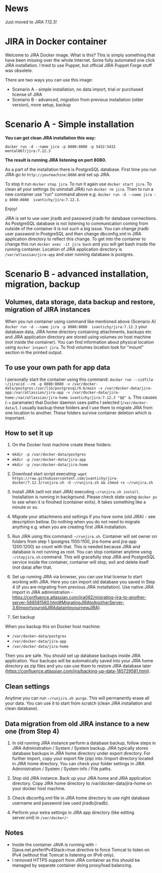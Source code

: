 # News
Just moved to JIRA 7.12.3!

# JIRA in Docker container

Welcome to JIRA Docker image. What is this? This is simply something that have been missing over the whole Internet. Some fully automated one click JIRA installation. I tried to use Puppet, but official JIRA Puppet Forge stuff was obsolete.

There are two ways you can use this image:

* Scenario A - simple installation, no data import, trial or purchased license of JIRA
* Scenario B - advanced,  migration from previous installation (older version), more setup, backup

# Scenario A - Simple installation

**You can get clean JIRA installation this way:**

`docker run -d --name jira -p 8080:8080 -p 5432:5432  mental667/jira:7.12.3`

**The result is running JIRA listening on port 8080.**

As a part of the installation there is PostgreSQL database. First time you run JIRA go to `http://yourmachine:8080` and set up JIRA. 

To stop it run `docker stop jira`. To run it again use `docker start jira`. To clean all your settings (to uninstall JIRA) run `docker rm jira`. Then to run a new container use "run" command above e.g. `docker run -d --name jira -p 8080:8080  ivantichy/jira:7.12.3`.

Enjoy!

JIRA is set to use user jiradb and password jiradb for database connections. As PostgreSQL database is not listening to communication coming from outside of the container it is not such a big issue. You can change jiradb user password in PostgreSQL and then change dbconfig.xml in JIRA application directory to reflect this change. To get into the container to change this run `docker exec -it jira bash` and you will get bash inside the running container. Location of JIRA application directory is `/var/atlassian/jira-app` and user running database is postgres. 

# Scenario B - advanced installation, migration, backup

## Volumes, data storage, data backup and restore, migration of JIRA instances

When you run container using command like mentioned above (Scenario A) `docker run -d --name jira -p 8080:8080  ivantichy/jira:7.12.3` your database data, JIRA home directory containing attachments, backups etc and JIRA application directory are stored using volumes on host machine (not inside the container). You can find information about physical location using `docker inspect jira`. To find volumes location look for "mount" section in the printed output.

## To use your own path for app data

I personally start the container using this command: `docker run --cidfile ~/jiracid --rm -p 8080:8080 -v /var/docker-data/postgres:/var/lib/postgresql/9.6/main -v /var/docker-data/jira-app:/var/atlassian/jira-app -v /var/docker-data/jira-home:/var/atlassian/jira-home ivantichy/jira:7.12.3 "$@" &`. This causes (`-v` paramater) that Docker daemon uses paths I selected (`/var/docker-data/`). I usually backup these folders and I use them to migrate JIRA from one location to another. These folders survive container deletion which is important.

## How to set it up

1. On the Docker host machine create these folders:
 * `mkdir -p /var/docker-data/postgres`
 * `mkdir -p /var/docker-data/jira-app`
 * `mkdir -p /var/docker-data/jira-home`

2. Download start script executing: `wget https://raw.githubusercontent.com/ivantichy/jira-docker/7.12.3/runjira.sh -O ~/runjira.sh && chmod +x ~/runjira.sh`

3. Install JIRA (will not start JIRA)  executing `~/runjira.sh install`. Installation is running in background. Please check state using `docker ps` to see when it is finished (container exits). It takes something like a minute or so.

4. Migrate your attachmens and settings if you have some (old JIRA) - see description bellow. Do nothing when you do not need to migrate anything e.g. when you are creating first JIRA installation.

5. Run JIRA using this command: `~/runjira.sh`. Container will set owner on folders from step 1 (postgres 1100:1100, jira-home and jira-app 1200:1200) so count with that. This is needed because JIRA and database is not running as root. You can stop container anytime using `~/stopjira.sh` command. This will gracefully stop JIRA and PostgreSQL service inside the container, container will stop, exit and delete itself (not data) after that.

6. Set up running JIRA via browser, you can use trial license to start working with JIRA. Here you can import old database you saved in Step 4 (if you are migrating from previous JIRA installation). Use native JIRA import in JIRA administration - https://confluence.atlassian.com/jira062/migrating-jira-to-another-server-588581560.html#MigratingJIRAtoAnotherServer-3.6ImportyouroldJIRAdataintoyournewJIRA). 

7. Set backup

When you backup this on Docker host machine:

* `/var/docker-data/postgres`
* `/var/docker-data/jira-app`
* `/var/docker-data/jira-home`
 
Then you are safe. You should set up database backups inside JIRA application. Your backups will be automatically saved into your JIRA home directory as zip files and you can use them to restore JIRA database later (https://confluence.atlassian.com/jira/backing-up-data-185729581.html).

## Clean settings

Anytime you can run `~/runjira.sh purge`. This will permanently erase all your data. You can use it to start from scratch (clean JIRA installation and clean database).

## Data migration from old JIRA instance to a new one (from Step 4)

1. In old running JIRA instance perform a database backup, follow steps in JIRA Administration / System / System backup. JIRA typically stores database backups in JIRA home directory under export directory. For further import, copy your export file (zip) into /import directory located in JIRA home directory. You can check your folder settings in JIRA Administration / System / System info / File paths.

2. Stop old JIRA instance. Back up your JIRA home and JIRA application directory. Copy JIRA home directory to /var/docker-data/jira-home on your docker host machine.

3. Check dbconfig.xml file in JIRA home directory to use right database username and password (we used jiradb/jiradb).

4. Perform your extra settings in JIRA app directory (like editing server.xml) in `/var/docker/`-

## Notes
* Inside the container JAVA is running with -Djava.net.preferIPv4Stack=true directive to force Tomcat to listen on IPv4 (without that Tomcat is listening on IPv6 only).
* I removed HTTPS support from JIRA container as this should be managed by separate container doing proxy/load balancing.
